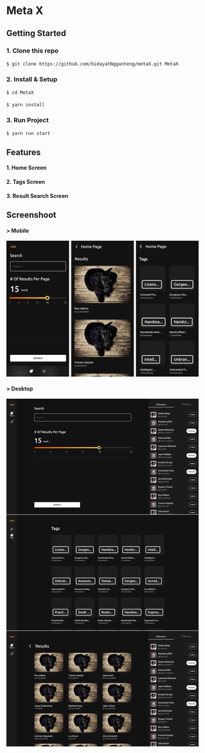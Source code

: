 # Meta X

## Getting Started
### 1. Clone this repo
```
$ git clone https://github.com/hidayatNgganteng/metaX.git MetaX
```
### 2. Install & Setup
```
$ cd MetaX

$ yarn install
```
### 3. Run Project
```
$ yarn run start
```
## Features
#### 1. Home Screen
#### 2. Tags Screen
#### 3. Result Search Screen

## Screenshoot

#### > Mobile

![ss-mobile](./src/assets/ss/mobile.png)

#### > Desktop

![ss-desktop](./src/assets/ss/desktop.png)
